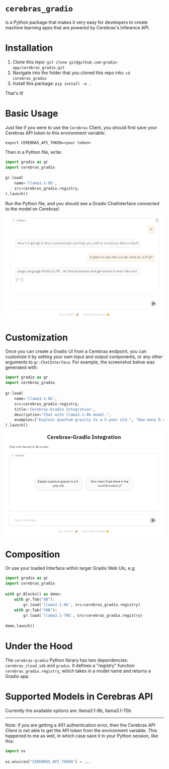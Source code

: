 # `cerebras_gradio`

is a Python package that makes it very easy for developers to create machine learning apps that are powered by Cerebras's Inference API.

# Installation

1. Clone this repo: `git clone git@github.com:gradio-app/cerebras_gradio.git`
2. Navigate into the folder that you cloned this repo into: `cd cerebras_gradio`
3. Install this package: `pip install -e .`

<!-- ```bash
pip install Cerebras-gradio
``` -->

That's it! 

# Basic Usage

Just like if you were to use the `Cerebras` Client, you should first save your Cerebras API token to this environment variable:

```
export CEREBRAS_API_TOKEN=<your token>
```

Then in a Python file, write:

```python
import gradio as gr
import cerebras_gradio

gr.load(
    name='llama3.1-8b',
    src=cerebras_gradio.registry,
).launch()
```

Run the Python file, and you should see a Gradio ChatInterface connected to the model on Cerebras!

![ChatInterface](chatinterface.png)

# Customization 

Once you can create a Gradio UI from a Cerebras endpoint, you can customize it by setting your own input and output components, or any other arguments to `gr.ChatInterface`. For example, the screenshot below was generated with:

```py
import gradio as gr
import cerebras_gradio

gr.load(
    name='llama3.1-8b',
    src=cerebras_gradio.registry,
    title='Cerebras-Gradio Integration',
    description="Chat with llama3.1-8b model.",
    examples=["Explain quantum gravity to a 5-year old.", "How many R are there in the word Strawberry?"]
).launch()
```
![ChatInterface with customizations](chatinterface_with_customization.png)

# Composition

Or use your loaded Interface within larger Gradio Web UIs, e.g.

```python
import gradio as gr
import cerebras_gradio

with gr.Blocks() as demo:
    with gr.Tab("8B"):
        gr.load('llama3.1-8b', src=cerebras_gradio.registry)
    with gr.Tab("70B"):
        gr.load('llama3.1-70b', src=cerebras_gradio.registry)

demo.launch()
```

# Under the Hood

The `cerebras-gradio` Python library has two dependencies: `cerebras_cloud_sdk` and `gradio`. It defines a "registry" function `cerebras_gradio.registry`, which takes in a model name and returns a Gradio app.

# Supported Models in Cerebras API
Currently the available options are: llama3.1-8b, llama3.1-70b

-------

Note: if you are getting a 401 authentication error, then the Cerebras API Client is not able to get the API token from the environment variable. This happened to me as well, in which case save it in your Python session, like this:

```py
import os

os.environ["CEREBRAS_API_TOKEN"] = ...
```
